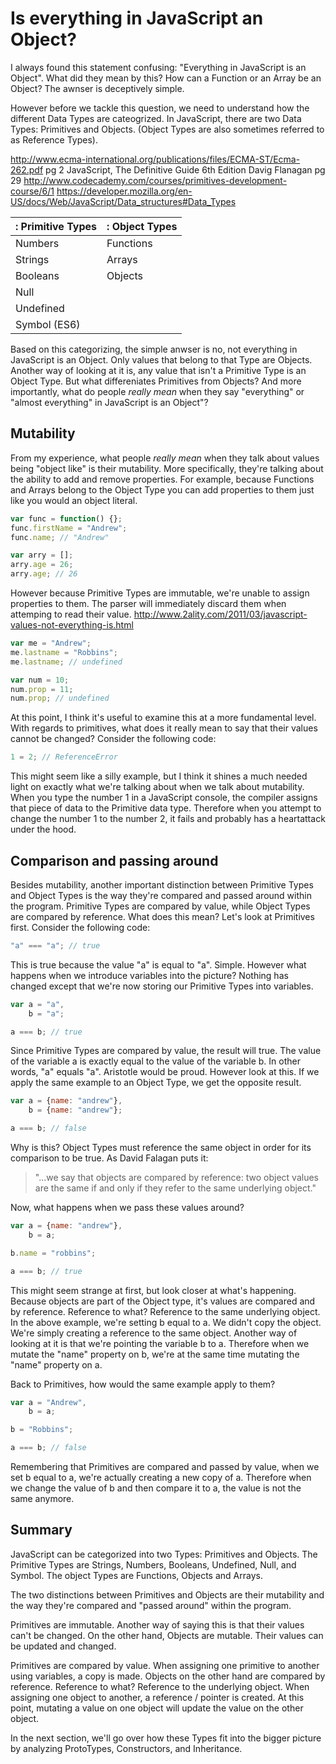 # Is everything in JavaScript an Object?

I always found this statement confusing: "Everything in JavaScript is an Object". What did they mean by this? How can a Function or an Array be an Object? The awnser is deceptively simple.

However before we tackle this question, we need to understand how the different Data Types are cateogrized. In JavaScript, there are two Data Types: Primitives and Objects. (Object Types are also sometimes referred to as Reference Types).

http://www.ecma-international.org/publications/files/ECMA-ST/Ecma-262.pdf pg 2
JavaScript, The Definitive Guide 6th Edition Davig Flanagan pg 29
http://www.codecademy.com/courses/primitives-development-course/6/1
https://developer.mozilla.org/en-US/docs/Web/JavaScript/Data_structures#Data_Types

|: Primitive Types |: Object Types |
|-----------------|--------------|
| Numbers         | Functions    |
| Strings         | Arrays       |
| Booleans        | Objects 		|
| Null        		|              |
| Undefined       |              |
| Symbol (ES6)    | 					|

Based on this categorizing, the simple anwser is no, not everything in JavaScript is an Object. Only values that belong to that Type are Objects. Another way of looking at it is, any value that isn't a Primitive Type is an Object Type. But what differeniates Primitives from Objects? And more importantly, what do people <em>really mean</em> when they say "everything" or "almost everything" in JavaScript is an Object"?

## Mutability

From my experience, what people <em>really mean</em> when they talk about values being "object like" is their mutability. More specifically, they're talking about the ability to add and remove properties. For example, because Functions and Arrays belong to the Object Type you can add properties to them just like you would an object literal.

```js
var func = function() {};
func.firstName = "Andrew";
func.name; // "Andrew"

var arry = [];
arry.age = 26;
arry.age; // 26
```

However because Primitive Types are immutable, we're unable to assign properties to them. The parser will immediately discard them when attemping to read their value. http://www.2ality.com/2011/03/javascript-values-not-everything-is.html

```js
var me = "Andrew";
me.lastname = "Robbins";
me.lastname; // undefined

var num = 10;
num.prop = 11;
num.prop; // undefined
```

At this point, I think it's useful to examine this at a more fundamental level. With regards to primitives, what does it really mean to say that their values cannot be changed? Consider the following code:

```js
1 = 2; // ReferenceError
```

This might seem like a silly example, but I think it shines a much needed light on exactly what we're talking about when we talk about mutability. When you type the number 1 in a JavaScript console, the compiler assigns that piece of data to the Primitive data type. Therefore when you attempt to change the number 1 to the number 2, it fails and probably has a heartattack under the hood.

## Comparison and passing around

Besides mutability, another important distinction between Primitive Types and Object Types is the way they're compared and passed around within the program. Primitive Types are compared by value, while Object Types are compared by reference. What does this mean? Let's look at Primitives first. Consider the following code:

```js
"a" === "a"; // true
```
This is true because the value "a" is equal to "a". Simple. However what happens when we introduce variables into the picture? Nothing has changed except that we're now storing our Primitive Types into variables.

```js
var a = "a",
    b = "a";

a === b; // true
```

Since Primitive Types are compared by value, the result will true. The value of the variable a is exactly equal to the value of the variable b. In other words, "a" equals "a". Aristotle would be proud. However look at this. If we apply the same example to an Object Type, we get the opposite result.

```js
var a = {name: "andrew"},
    b = {name: "andrew"};

a === b; // false
```

Why is this? Object Types must reference the same object in order for its comparison to be true. As David Falagan puts it: <blockquote>"...we say that objects are compared by reference: two object values are the same if and only if they refer to the same underlying object."</blockquote>

Now, what happens when we pass these values around?

```js
var a = {name: "andrew"},
    b = a;

b.name = "robbins";

a === b; // true
```

This might seem strange at first, but look closer at what's happening. Because objects are part of the Object type, it's values are compared and by reference. Reference to what? Reference to the same underlying object. In the above example, we're setting b equal to a. We didn't copy the object. We're simply creating a reference to the same object. Another way of looking at it is that we're pointing the variable b to a. Therefore when we mutate the "name" property on b, we're at the same time mutating the "name" property on a.

Back to Primitives, how would the same example apply to them?

```js
var a = "Andrew",
    b = a;

b = "Robbins";

a === b; // false
```

Remembering that Primitives are compared and passed by value, when we set b equal to a, we're actually creating a new copy of a. Therefore when we change the value of b and then compare it to a, the value is not the same anymore.

## Summary

JavaScript can be categorized into two Types: Primitives and Objects. The Primitive Types are Strings, Numbers, Booleans, Undefined, Null, and Symbol. The object Types are Functions, Objects and Arrays.

The two distinctions between Primitives and Objects are their mutability and the way they're compared and "passed around" within the program.

Primitives are immutable. Another way of saying this is that their values can't be changed. On the other hand, Objects are mutable. Their values can be updated and changed.

Primitives are compared by value. When assigning one primitive to another using variables, a copy is made. Objects on the other hand are compared by reference. Reference to what? Reference to the underlying object. When assigning one object to another, a reference / pointer is created. At this point, mutating a value on one object will update the value on the other object.

In the next section, we'll go over how these Types fit into the bigger picture by analyzing ProtoTypes, Constructors, and Inheritance.